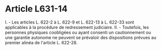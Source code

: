 # Article L631-14

I. - Les articles L. 622-2 à L. 622-9 et L. 622-13 à L. 622-33 sont applicables à la procédure de redressement judiciaire.   II. - Toutefois, les personnes physiques coobligées ou ayant consenti un cautionnement ou une garantie autonome ne peuvent se prévaloir des dispositions prévues au premier alinéa de l'article L. 622-28.